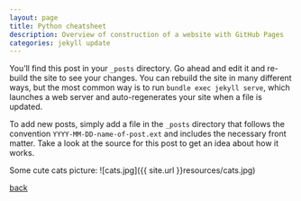 ```yaml
---
layout: page
title: Python cheatsheet
description: Overview of construction of a website with GitHub Pages
categories: jekyll update
---
```


You’ll find this post in your `_posts` directory. Go ahead and edit it and re-build
the site to see your changes. You can rebuild the site in many different ways, but
the most common way is to run `bundle exec jekyll serve`, which launches a web
server and auto-regenerates your site when a file is updated.

To add new posts, simply add a file in the `_posts` directory that follows
the convention `YYYY-MM-DD-name-of-post.ext` and includes the necessary front
matter. Take a look at the source for this post to get an idea about how it works.

Some cute cats picture:
![cats.jpg]({{ site.url }}resources/cats.jpg)

[back](./)
